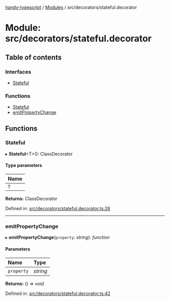 [handy-typescript](../README.md) / [Modules](../modules.md) / src/decorators/stateful.decorator

# Module: src/decorators/stateful.decorator

## Table of contents

### Interfaces

- [Stateful](../interfaces/src_decorators_stateful_decorator.stateful.md)

### Functions

- [Stateful](src_decorators_stateful_decorator.md#stateful)
- [emitPropertyChange](src_decorators_stateful_decorator.md#emitpropertychange)

## Functions

### Stateful

▸ **Stateful**<T\>(): ClassDecorator

#### Type parameters

| Name |
| :------ |
| `T` |

**Returns:** ClassDecorator

Defined in: [src/decorators/stateful.decorator.ts:26](https://github.com/robbiemu/handy-typescript/blob/87af4f8/src/decorators/stateful.decorator.ts#L26)

___

### emitPropertyChange

▸ **emitPropertyChange**(`property`: *string*): *function*

#### Parameters

| Name | Type |
| :------ | :------ |
| `property` | *string* |

**Returns:** () => *void*

Defined in: [src/decorators/stateful.decorator.ts:42](https://github.com/robbiemu/handy-typescript/blob/87af4f8/src/decorators/stateful.decorator.ts#L42)
